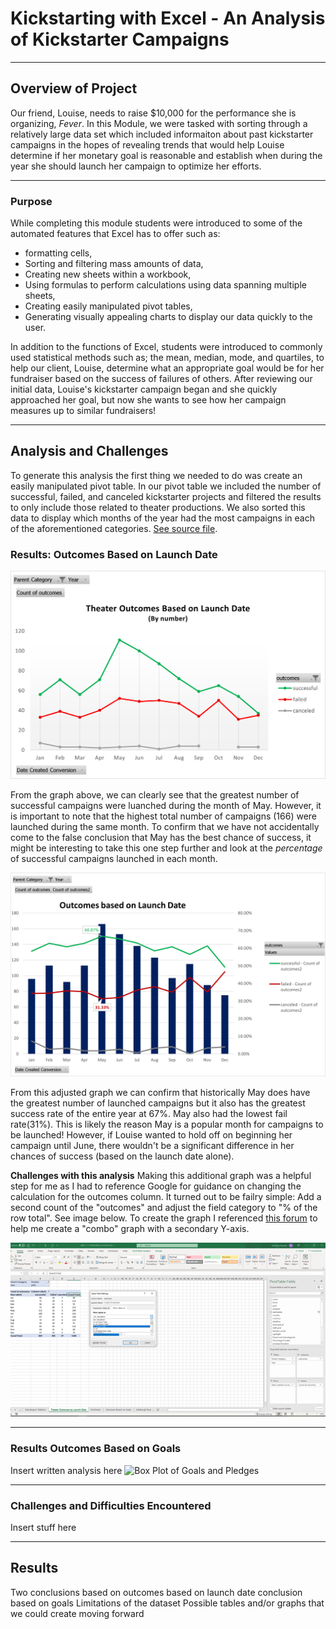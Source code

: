 # Kickstarting with Excel - An Analysis of Kickstarter Campaigns
- - -
## Overview of Project
Our friend, Louise, needs to raise $10,000 for the performance she is organizing, *Fever*.  In this Module, we were tasked with sorting through a relatively large data set which included informaiton about past kickstarter campaigns in the hopes of revealing trends that would help Louise determine if her monetary goal is reasonable and establish when during the year she should launch her campaign to optimize her efforts.
- - -
### Purpose
While completing this module students were introduced to some of the automated features that Excel has to offer such as:
 - formatting cells,
 - Sorting and filtering mass amounts of data,
 - Creating new sheets within a workbook,
 - Using formulas to perform calculations using data spanning multiple sheets,
 - Creating easily manipulated pivot tables,
 - Generating visually appealing charts to display our data quickly to the user.

In addition to the functions of Excel, students were introduced to commonly used statistical methods such as; the mean, median, mode, and quartiles, to help our client, Louise, determine what an appropriate goal would be for her fundraiser based on the success of failures of others.  After reviewing our initial data, Louise's kickstarter campaign began and she quickly approached her goal, but now she wants to see how her campaign measures up to similar fundraisers!

- - -
## Analysis and Challenges
To generate this analysis the first thing we needed to do was create an easily manipulated pivot table.  In our pivot table we included the number of successful, failed, and canceled kickstarter projects and filtered the results to only include those related to theater productions.  We also sorted this data to display which months of the year had the most campaigns in each of the aforementioned categories.  [See source file](kickstarter_challenge_COPY.zip).

### Results:  Outcomes Based on Launch Date

![Outcomes based on launch date](https://github.com/murphyk2021/kickstarter-analysis/blob/4ef50dc63bad0f72920e3418cfb52275bbced9d5/Theater_outcomes_vs_Launch.png)


From the graph above, we can clearly see that the greatest number of successful campaigns were luanched during the month of May.  However, it is important to note that the highest total number of campaigns (166) were launched during the same month. To confirm that we have not accidentally come to the false conclusion that May has the best chance of success, it might be interesting to take this one step further and look at the *percentage* of successful campaigns launched in each month. 

![Percentage of Successful, Failed, of Canceled Kickstarters based on Launch date](https://github.com/murphyk2021/kickstarter-analysis/blob/4f5b13f948bb4e31eff157e442898b7778bf40c7/Theater_outcomes_vs_Launch_Percentage.png)

From this adjusted graph we can confirm that historically May does have the greatest number of launched campaigns but it also has the greatest success rate of the entire year at 67%.  May also had the lowest fail rate(31%).  This is likely the reason May is a popular month for campaigns to be launched! However, if Louise wanted to hold off on beginning her campaign until June, there wouldn't be a significant difference in her chances of success (based on the launch date alone).

**Challenges with this analysis**
Making this additional graph was a helpful step for me as I had to reference Google for guidance on changing the calculation for the outcomes column. It turned out to be failry simple: Add a second count of the "outcomes" and adjust the field category to "% of the row total".  See image below.  To create the graph I referenced [this forum](https://superuser.com/questions/1327704/excel-pivot-with-percentage-and-count-on-bar-graph) to help me create a "combo" graph with a secondary Y-axis.

![Adjusting the Pivot Table to show Percentages instead of total counts](https://github.com/murphyk2021/kickstarter-analysis/blob/4ef50dc63bad0f72920e3418cfb52275bbced9d5/making%20a%20percentage%20of%20the%20s_f_c%20kickstarters%20by%20launch%20date.png)

- - -
### Results Outcomes Based on Goals
Insert written analysis here
![Box Plot of Goals and Pledges](https://user-images.githubusercontent.com/82485318/116011472-ef42e100-a5ea-11eb-95af-b22d7773599f.png)

- - -
### Challenges and Difficulties Encountered
Insert stuff here

- - -
## Results
Two conclusions based on outcomes based on launch date
conclusion based on goals
Limitations of the dataset
Possible tables and/or graphs that we could create moving forward
